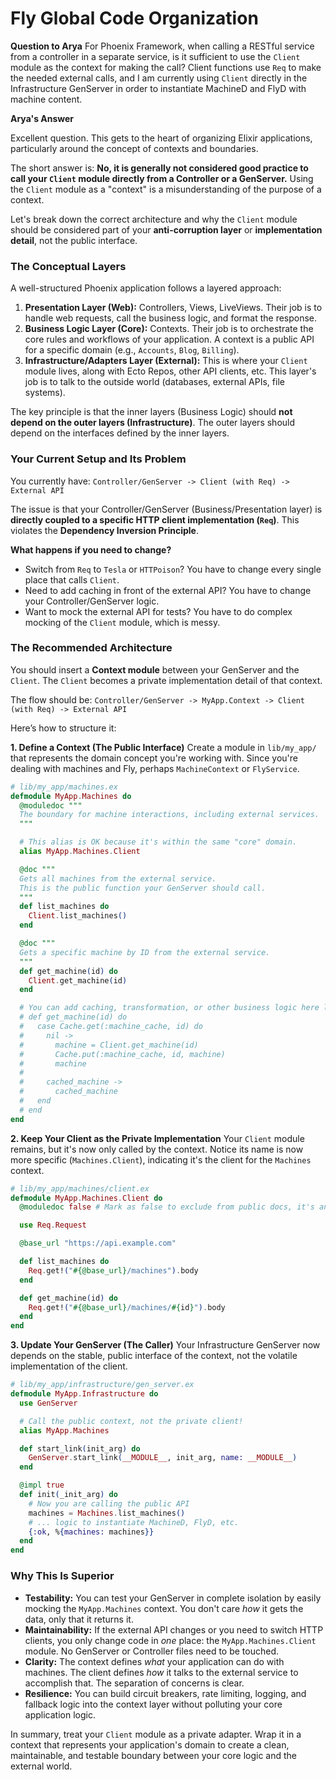 # Fly Global Code Organization

**Question to Arya**
For Phoenix Framework, when calling a RESTful service from a controller in a separate service, is it sufficient to use the `Client` module as the context for making the call?  Client functions use `Req` to make the needed external calls, and I am currently using `Client` directly in the Infrastructure GenServer in order to instantiate MachineD and FlyD with machine content.

**Arya's Answer**

Excellent question. This gets to the heart of organizing Elixir applications, particularly around the concept of contexts and boundaries.

The short answer is: **No, it is generally not considered good practice to call your `Client` module directly from a Controller or a GenServer.** Using the `Client` module as a "context" is a misunderstanding of the purpose of a context.

Let's break down the correct architecture and why the `Client` module should be considered part of your **anti-corruption layer** or **implementation detail**, not the public interface.

### The Conceptual Layers

A well-structured Phoenix application follows a layered approach:

1.  **Presentation Layer (Web):** Controllers, Views, LiveViews. Their job is to handle web requests, call the business logic, and format the response.
2.  **Business Logic Layer (Core):** Contexts. Their job is to orchestrate the core rules and workflows of your application. A context is a public API for a specific domain (e.g., `Accounts`, `Blog`, `Billing`).
3.  **Infrastructure/Adapters Layer (External):** This is where your `Client` module lives, along with Ecto Repos, other API clients, etc. This layer's job is to talk to the outside world (databases, external APIs, file systems).

The key principle is that the inner layers (Business Logic) should **not depend on the outer layers (Infrastructure)**. The outer layers should depend on the interfaces defined by the inner layers.

### Your Current Setup and Its Problem

You currently have:
`Controller/GenServer -> Client (with Req) -> External API`

The issue is that your Controller/GenServer (Business/Presentation layer) is **directly coupled to a specific HTTP client implementation (`Req`)**. This violates the **Dependency Inversion Principle**.

**What happens if you need to change?**
*   Switch from `Req` to `Tesla` or `HTTPoison`? You have to change every single place that calls `Client`.
*   Need to add caching in front of the external API? You have to change your Controller/GenServer logic.
*   Want to mock the external API for tests? You have to do complex mocking of the `Client` module, which is messy.

### The Recommended Architecture

You should insert a **Context module** between your GenServer and the `Client`. The `Client` becomes a private implementation detail of that context.

The flow should be:
`Controller/GenServer -> MyApp.Context -> Client (with Req) -> External API`

Here’s how to structure it:

**1. Define a Context (The Public Interface)**
Create a module in `lib/my_app/` that represents the domain concept you're working with. Since you're dealing with machines and Fly, perhaps `MachineContext` or `FlyService`.

```elixir
# lib/my_app/machines.ex
defmodule MyApp.Machines do
  @moduledoc """
  The boundary for machine interactions, including external services.
  """

  # This alias is OK because it's within the same "core" domain.
  alias MyApp.Machines.Client

  @doc """
  Gets all machines from the external service.
  This is the public function your GenServer should call.
  """
  def list_machines do
    Client.list_machines()
  end

  @doc """
  Gets a specific machine by ID from the external service.
  """
  def get_machine(id) do
    Client.get_machine(id)
  end

  # You can add caching, transformation, or other business logic here later without changing the caller.
  # def get_machine(id) do
  #   case Cache.get(:machine_cache, id) do
  #     nil ->
  #       machine = Client.get_machine(id)
  #       Cache.put(:machine_cache, id, machine)
  #       machine
  #
  #     cached_machine ->
  #       cached_machine
  #   end
  # end
end
```

**2. Keep Your Client as the Private Implementation**
Your `Client` module remains, but it's now only called by the context. Notice its name is now more specific (`Machines.Client`), indicating it's the client for the `Machines` context.

```elixir
# lib/my_app/machines/client.ex
defmodule MyApp.Machines.Client do
  @moduledoc false # Mark as false to exclude from public docs, it's an implementation detail.

  use Req.Request

  @base_url "https://api.example.com"

  def list_machines do
    Req.get!("#{@base_url}/machines").body
  end

  def get_machine(id) do
    Req.get!("#{@base_url}/machines/#{id}").body
  end
end
```

**3. Update Your GenServer (The Caller)**
Your Infrastructure GenServer now depends on the stable, public interface of the context, not the volatile implementation of the client.

```elixir
# lib/my_app/infrastructure/gen_server.ex
defmodule MyApp.Infrastructure do
  use GenServer

  # Call the public context, not the private client!
  alias MyApp.Machines

  def start_link(init_arg) do
    GenServer.start_link(__MODULE__, init_arg, name: __MODULE__)
  end

  @impl true
  def init(_init_arg) do
    # Now you are calling the public API
    machines = Machines.list_machines()
    # ... logic to instantiate MachineD, FlyD, etc.
    {:ok, %{machines: machines}}
  end
end
```

### Why This Is Superior

*   **Testability:** You can test your GenServer in complete isolation by easily mocking the `MyApp.Machines` context. You don't care *how* it gets the data, only that it returns it.
*   **Maintainability:** If the external API changes or you need to switch HTTP clients, you only change code in *one* place: the `MyApp.Machines.Client` module. No GenServer or Controller files need to be touched.
*   **Clarity:** The context defines *what* your application can do with machines. The client defines *how* it talks to the external service to accomplish that. The separation of concerns is clear.
*   **Resilience:** You can build circuit breakers, rate limiting, logging, and fallback logic into the context layer without polluting your core application logic.

In summary, treat your `Client` module as a private adapter. Wrap it in a context that represents your application's domain to create a clean, maintainable, and testable boundary between your core logic and the external world.